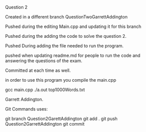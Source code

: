 Question 2 

Created in a different branch QuestionTwoGarrettAddington

Pushed during the editing Main.cpp and updating it for this branch

Pushed during the adding the code to solve the question 2.

Pushed During adding the file needed to run the program.

pushed when updating readme.md for people to run the code and answering the questions of the exam.

Committed at each time as well. 

in order to use this program you compile the main.cpp

gcc main.cpp
./a.out top1000Words.txt


Garrett Addington.


Git Commands uses:

git branch Question2GarettAddington
git add .
git push Question2GarrettAddington
git commit 

